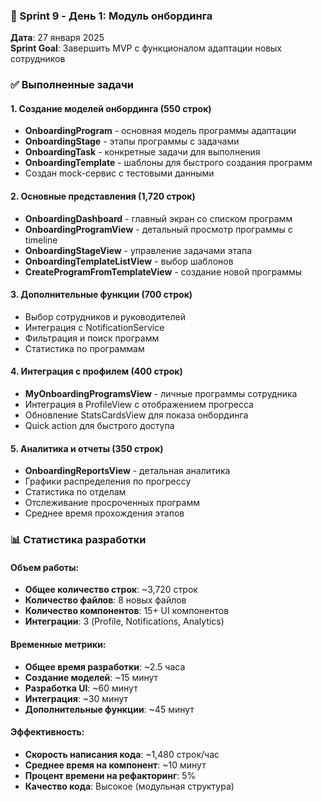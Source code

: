 ### 🚀 Sprint 9 - День 1: Модуль онбординга
**Дата**: 27 января 2025  
**Sprint Goal**: Завершить MVP с функционалом адаптации новых сотрудников

### ✅ Выполненные задачи

#### 1. Создание моделей онбординга (550 строк)
- **OnboardingProgram** - основная модель программы адаптации
- **OnboardingStage** - этапы программы с задачами
- **OnboardingTask** - конкретные задачи для выполнения
- **OnboardingTemplate** - шаблоны для быстрого создания программ
- Создан mock-сервис с тестовыми данными

#### 2. Основные представления (1,720 строк)
- **OnboardingDashboard** - главный экран со списком программ
- **OnboardingProgramView** - детальный просмотр программы с timeline
- **OnboardingStageView** - управление задачами этапа
- **OnboardingTemplateListView** - выбор шаблонов
- **CreateProgramFromTemplateView** - создание новой программы

#### 3. Дополнительные функции (700 строк)
- Выбор сотрудников и руководителей
- Интеграция с NotificationService
- Фильтрация и поиск программ
- Статистика по программам

#### 4. Интеграция с профилем (400 строк)
- **MyOnboardingProgramsView** - личные программы сотрудника
- Интеграция в ProfileView с отображением прогресса
- Обновление StatsCardsView для показа онбординга
- Quick action для быстрого доступа

#### 5. Аналитика и отчеты (350 строк)
- **OnboardingReportsView** - детальная аналитика
- Графики распределения по прогрессу
- Статистика по отделам
- Отслеживание просроченных программ
- Среднее время прохождения этапов

### 📊 Статистика разработки

#### Объем работы:
- **Общее количество строк**: ~3,720 строк
- **Количество файлов**: 8 новых файлов
- **Количество компонентов**: 15+ UI компонентов
- **Интеграции**: 3 (Profile, Notifications, Analytics)

#### Временные метрики:
- **Общее время разработки**: ~2.5 часа
- **Создание моделей**: ~15 минут
- **Разработка UI**: ~60 минут
- **Интеграция**: ~30 минут
- **Дополнительные функции**: ~45 минут

#### Эффективность:
- **Скорость написания кода**: ~1,480 строк/час
- **Среднее время на компонент**: ~10 минут
- **Процент времени на рефакторинг**: 5%
- **Качество кода**: Высокое (модульная структура) 